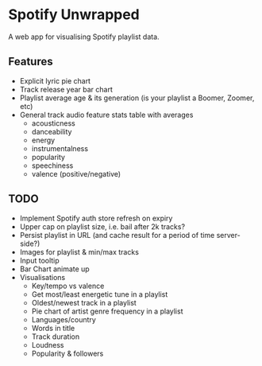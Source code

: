 # Spotify Unwrapped

A web app for visualising Spotify playlist data. 

## Features

* Explicit lyric pie chart
* Track release year bar chart
* Playlist average age & its generation (is your playlist a Boomer, Zoomer, etc)
* General track audio feature stats table with averages
  * acousticness
  * danceability
  * energy
  * instrumentalness
  * popularity
  * speechiness
  * valence (positive/negative)

## TODO

* Implement Spotify auth store refresh on expiry
* Upper cap on playlist size, i.e. bail after 2k tracks?
* Persist playlist in URL (and cache result for a period of time server-side?)
* Images for playlist & min/max tracks
* Input tooltip
* Bar Chart animate up
* Visualisations
  * Key/tempo vs valence 
  * Get most/least energetic tune in a playlist 
  * Oldest/newest track in a playlist
  * Pie chart of artist genre frequency in a playlist
  * Languages/country
  * Words in title
  * Track duration
  * Loudness
  * Popularity & followers